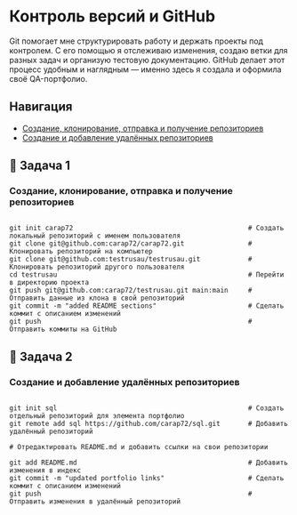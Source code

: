 # Контроль версий и GitHub

Git помогает мне структурировать работу и держать проекты под контролем.
С его помощью я отслеживаю изменения, создаю ветки для разных задач и организую тестовую документацию.
GitHub делает этот процесс удобным и наглядным — именно здесь я создала и оформила своё QA-портфолио.

## Навигация

- [Создание, клонирование, отправка и получение репозиториев](#задача-1)
- [Создание и добавление удалённых репозиториев](#задача-2)

## 🧩 Задача 1

### Создание, клонирование, отправка и получение репозиториев

```git

git init carap72                                            # Создать локальный репозиторий с именем пользователя
git clone git@github.com:carap72/carap72.git                # Клонировать репозиторий на компьютер
git clone git@github.com:testrusau/testrusau.git            # Клонировать репозиторий другого пользователя
cd testrusau                                                # Перейти в директорию проекта
git push git@github.com:carap72/testrusau.git main:main     # Отправить данные из клона в свой репозиторий
git commit -m "added README sections"                       # Сделать коммит с описанием изменений
git push                                                    # Отправить коммиты на GitHub

```

## 🧩 Задача 2

### Создание и добавление удалённых репозиториев

```git

git init sql                                                # Создать отдельный репозиторий для элемента портфолио
git remote add sql https://github.com/carap72/sql.git       # Добавить удалённый репозиторий

# Отредактировать README.md и добавить ссылки на свои репозитории

git add README.md                                           # Добавить изменения в индекс
git commit -m "updated portfolio links"                     # Сделать коммит с описанием изменений
git push                                                    # Отправить изменения в удалённый репозиторий

```